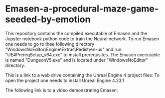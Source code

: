 # Emasen-a-procedural-maze-game-seeded-by-emotion

This repository contains the compiled executable of Emasen and the Jupyter notebook python code to train the Neural network.
To run Emasen one needs to go to thee following directory "WindowsNoEditor\Engine\Extras\Redist\en-us" and run "UE4PrereqSetup_x64.exe" to install prerequsites.
The Emasen executable is named "DungeonV5.exe" and is located under "WindowsNoEditor" directory.

This is a link to a web drive containing the Unreal Engine 4 project files:
To open the project one needs to install Unreal Engine 4.23.1

The following link is to a video demonstrating Emasen:

